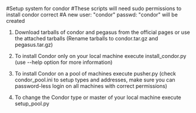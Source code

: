 #Setup system for condor
#These scripts will need sudo permissions to install condor correct
#A new user: "condor" passwd: "condor" will be created

1. Download tarballs of condor and pegasus from the official pages or use the attached tarballs
  (Rename tarballs to condor.tar.gz and pegasus.tar.gz)

2. To install Condor only on your local machine execute install_condor.py (use --help option for more information) 

3. To install Condor on a pool of machines execute pusher.py (check condor_pool.ini to setup types and addresses,
   make sure you can password-less login on all machines with correct permissions)

4. To change the Condor type or master of your local machine execute setup_pool.py 
